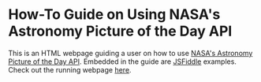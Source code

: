 #  How-To Guide on Using NASA's Astronomy Picture of the Day API

This is an HTML webpage guiding a user on how to use [NASA's Astronomy Picture of the Day API](https://api.nasa.gov/api.html#apod). Embedded in the guide are [JSFiddle](https://jsfiddle.net/user/liderrick/fiddles) examples. Check out the running webpage [here](https://liderrick.github.io/apodHowTo/index.html).

